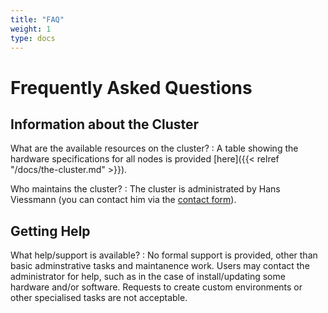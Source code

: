```yaml
---
title: "FAQ"
weight: 1
type: docs
---
```


Frequently Asked Questions
==========================

Information about the Cluster
-----------------------------

What are the available resources on the cluster?
: A table showing the hardware specifications for all nodes is provided [here]({{<
relref "/docs/the-cluster.md" >}}).

Who maintains the cluster?
: The cluster is administrated by Hans Viessmann (you can contact him via the
[contact form](/contact-us)).

Getting Help
------------

What help/support is available?
: No formal support is provided, other than basic adminstrative tasks and
maintanence work. Users may contact the administrator for help, such as in the
case of install/updating some hardware and/or software. Requests to create
custom environments or other specialised tasks are not acceptable.



